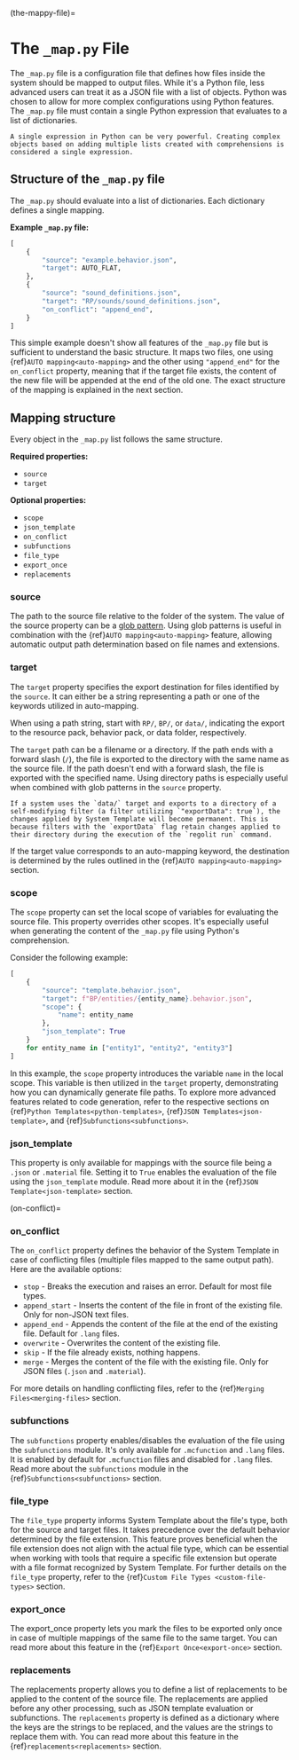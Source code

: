 (the-mappy-file)=
# The `_map.py` File

The `_map.py` file is a configuration file that defines how files inside the system should be mapped to output files. While it's a Python file, less advanced users can treat it as a JSON file with a list of objects. Python was chosen to allow for more complex configurations using Python features. The `_map.py` file must contain a single Python expression that evaluates to a list of dictionaries.

```{note}
A single expression in Python can be very powerful. Creating complex objects based on adding multiple lists created with comprehensions is considered a single expression.
```

## Structure of the `_map.py` file

The `_map.py` should evaluate into a list of dictionaries. Each dictionary defines a single mapping.

**Example `_map.py` file:**
```py
[
    {
        "source": "example.behavior.json",
        "target": AUTO_FLAT,
    },
    {
        "source": "sound_definitions.json",
        "target": "RP/sounds/sound_definitions.json",
        "on_conflict": "append_end",
    }
]
```

This simple example doesn't show all features of the `_map.py` file but is sufficient to understand the basic structure. It maps two files, one using {ref}`AUTO mapping<auto-mapping>` and the other using `"append_end"` for the `on_conflict` property, meaning that if the target file exists, the content of the new file will be appended at the end of the old one. The exact structure of the mapping is explained in the next section.

## Mapping structure

Every object in the `_map.py` list follows the same structure.

**Required properties:**
- `source`
- `target`

**Optional properties:**
- `scope`
- `json_template`
- `on_conflict`
- `subfunctions`
- `file_type`
- `export_once`
- `replacements`

### source

The path to the source file relative to the folder of the system. The value of the source property can be a [glob pattern](https://en.wikipedia.org/wiki/Glob_(programming)). Using glob patterns is useful in combination with the {ref}`AUTO mapping<auto-mapping>` feature, allowing automatic output path determination based on file names and extensions.

### target

The `target` property specifies the export destination for files identified by the `source`. It can either be a string representing a path or one of the keywords utilized in auto-mapping.

When using a path string, start with `RP/`, `BP/`, or `data/`, indicating the export to the resource pack, behavior pack, or data folder, respectively.

The `target` path can be a filename or a directory. If the path ends with a forward slash (`/`), the file is exported to the directory with the same name as the source file. If the path doesn't end with a forward slash, the file is exported with the specified name. Using directory paths is especially useful when combined with glob patterns in the `source` property.

```{warning}
If a system uses the `data/` target and exports to a directory of a self-modifying filter (a filter utilizing `"exportData": true`), the changes applied by System Template will become permanent. This is because filters with the `exportData` flag retain changes applied to their directory during the execution of the `regolit run` command.
```

If the target value corresponds to an auto-mapping keyword, the destination is determined by the rules outlined in the {ref}`AUTO mapping<auto-mapping>` section.

### scope

The `scope` property can set the local scope of variables for evaluating the source file. This property overrides other scopes. It's especially useful when generating the content of the `_map.py` file using Python's comprehension.

Consider the following example:

```py
[
    {
        "source": "template.behavior.json",
        "target": f"BP/entities/{entity_name}.behavior.json",
        "scope": {
            "name": entity_name
        },
        "json_template": True
    }
    for entity_name in ["entity1", "entity2", "entity3"]
]
```

In this example, the `scope` property introduces the variable `name` in the local scope. This variable is then utilized in the `target` property, demonstrating how you can dynamically generate file paths. To explore more advanced features related to code generation, refer to the respective sections on {ref}`Python Templates<python-templates>`, {ref}`JSON Templates<json-template>`, and {ref}`Subfunctions<subfunctions>`.

### json_template

This property is only available for mappings with the source file being a `.json` or `.material` file. Setting it to `True` enables the evaluation of the file using the `json_template` module. Read more about it in the {ref}`JSON Template<json-template>` section.

(on-conflict)=
### on_conflict
The `on_conflict` property defines the behavior of the System Template in case of conflicting files (multiple files mapped to the same output path). Here are the available options:

- `stop` - Breaks the execution and raises an error. Default for most file types.
- `append_start` - Inserts the content of the file in front of the existing file. Only for non-JSON text files.
- `append_end` - Appends the content of the file at the end of the existing file. Default for `.lang` files.
- `overwrite` - Overwrites the content of the existing file.
- `skip` - If the file already exists, nothing happens.
- `merge` - Merges the content of the file with the existing file. Only for JSON files (`.json` and `.material`).

For more details on handling conflicting files, refer to the {ref}`Merging Files<merging-files>` section.

### subfunctions

The `subfunctions` property enables/disables the evaluation of the file using the `subfunctions` module. It's only available for `.mcfunction` and `.lang` files. It is enabled by default for `.mcfunction` files and disabled for `.lang` files. Read more about the `subfunctions` module in the {ref}`Subfunctions<subfunctions>` section.

### file_type

The `file_type` property informs System Template about the file's type, both for the source and target files. It takes precedence over the default behavior determined by the file extension. This feature proves beneficial when the file extension does not align with the actual file type, which can be essential when working with tools that require a specific file extension but operate with a file format recognized by System Template. For further details on the `file_type` property, refer to the {ref}`Custom File Types <custom-file-types>` section.

### export_once

The export_once property lets you mark the files to be exported only once in case of multiple mappings of the same file to the same target. You can read more about this feature in the {ref}`Export Once<export-once>` section.

### replacements

The replacements property allows you to define a list of replacements to be applied to the content of the source file. The replacements are applied before any other processing, such as JSON template evaluation or subfunctions. The `replacements` property is defined as a dictionary where the keys are the strings to be replaced, and the values are the strings to replace them with. You can read more about this feature in the {ref}`replacements<replacements>` section.

